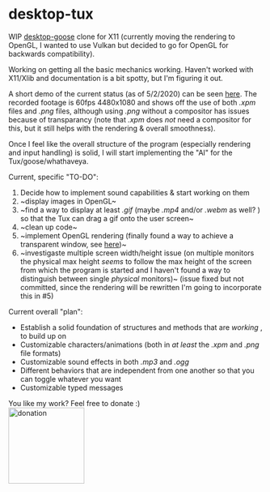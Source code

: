# desktop-tux
 WIP [desktop-goose](https://samperson.itch.io/desktop-goose) clone for X11 (currently moving the rendering to OpenGL, I wanted to use Vulkan but decided to go for OpenGL for backwards compatibility). 
 
 Working on getting all the basic mechanics working. Haven't worked with X11/Xlib and documentation is a bit spotty, but I'm figuring it out.  

A short demo of the current status (as of 5/2/2020) can be seen [here](https://github.com/pastapojken/desktop-tux/blob/screenshots/2020-02-05.mp4). 
The recorded footage is 60fps 4480x1080 and shows off the use of both _.xpm_ files and _.png_ files, although using _.png_ without a compositor has issues because of transparancy (note that _.xpm_ does *not* need a compositor for this, but it still helps with the rendering & overall smoothness). 

Once I feel like the overall structure of the program (especially rendering and input handling) is solid, I will start implementing the "AI" for the Tux/goose/whathaveya.

Current, specific "TO-DO":
1. Decide how to implement sound capabilities & start working on them
2. ~display images in OpenGL~
3. ~find a way to display at least _.gif_ (maybe _.mp4_ and/or _.webm_ as well? ) so that the Tux can drag a gif onto the user screen~
4. ~clean up code~
5. ~implement OpenGL rendering (finally found a way to achieve a transparent window, see [here](https://github.com/datenwolf/codesamples/blob/master/samples/OpenGL/x11xcb_opengl/x11xcb_opengl.c))~
6. ~investigaste multiple screen width/height issue (on multiple monitors the physical max height _seems_ to follow the max height of the screen from which the program is started and I haven't found a way to distinguish between single _physical_ monitors)~ (issue fixed but not committed, since the rendering will be rewritten I'm going to incorporate this in #5)  

Current overall "plan":
* Establish a solid foundation of structures and methods that are _working_ , to build up on
* Customizable characters/animations (both in _at least_ the _.xpm_ and _.png_ file formats)
* Customizable sound effects in both _.mp3_ and _.ogg_
* Different behaviors that are independent from one another so that you can toggle whatever you want
* Customizable typed messages

You like my work? Feel free to donate :)  
[<img src="https://raw.githubusercontent.com/andreostrovsky/donate-with-paypal/master/dark.svg" alt="donation" width="150"/>](https://www.paypal.com/donate?hosted_button_id=YEAQ4WGKJKYQQ)
